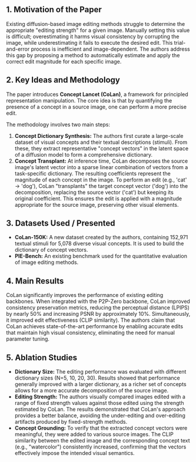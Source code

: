 ## 1. Motivation of the Paper
Existing diffusion-based image editing methods struggle to determine the appropriate "editing strength" for a given image. Manually setting this value is difficult; overestimating it harms visual consistency by corrupting the image, while underestimating it fails to execute the desired edit. This trial-and-error process is inefficient and image-dependent. The authors address this gap by proposing a method to automatically estimate and apply the correct edit magnitude for each specific image.

## 2. Key Ideas and Methodology
The paper introduces **Concept Lancet (CoLan)**, a framework for principled representation manipulation. The core idea is that by quantifying the presence of a concept in a source image, one can perform a more precise edit.

The methodology involves two main steps:
1.  **Concept Dictionary Synthesis:** The authors first curate a large-scale dataset of visual concepts and their textual descriptions (stimuli). From these, they extract representative "concept vectors" in the latent space of a diffusion model to form a comprehensive dictionary.
2.  **Concept Transplant:** At inference time, CoLan decomposes the source image's latent vector into a sparse linear combination of vectors from a task-specific dictionary. The resulting coefficients represent the magnitude of each concept in the image. To perform an edit (e.g., 'cat' → 'dog'), CoLan "transplants" the target concept vector ('dog') into the decomposition, replacing the source vector ('cat') but keeping its original coefficient. This ensures the edit is applied with a magnitude appropriate for the source image, preserving other visual elements.

## 3. Datasets Used / Presented
- **CoLan-150K:** A new dataset created by the authors, containing 152,971 textual stimuli for 5,078 diverse visual concepts. It is used to build the dictionary of concept vectors.
- **PIE-Bench:** An existing benchmark used for the quantitative evaluation of image editing methods.

## 4. Main Results
CoLan significantly improves the performance of existing editing backbones. When integrated with the P2P-Zero backbone, CoLan improved consistency preservation metrics, reducing the perceptual distance (LPIPS) by nearly 50% and increasing PSNR by approximately 10%. Simultaneously, it improved edit effectiveness (CLIP similarity). The authors claim that CoLan achieves state-of-the-art performance by enabling accurate edits that maintain high visual consistency, eliminating the need for manual parameter tuning.

## 5. Ablation Studies
- **Dictionary Size:** The editing performance was evaluated with different dictionary sizes (N=5, 10, 20, 30). Results showed that performance generally improved with a larger dictionary, as a richer set of concepts allows for a more accurate decomposition of the source image.
- **Editing Strength:** The authors visually compared images edited with a range of fixed strength values against those edited using the strength estimated by CoLan. The results demonstrated that CoLan's approach provides a better balance, avoiding the under-editing and over-editing artifacts produced by fixed-strength methods.
- **Concept Grounding:** To verify that the extracted concept vectors were meaningful, they were added to various source images. The CLIP similarity between the edited image and the corresponding concept text (e.g., "watercolor") consistently increased, confirming that the vectors effectively impose the intended visual semantics.